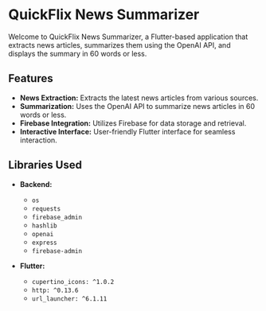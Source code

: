 # QuickFlix News Summarizer

Welcome to QuickFlix News Summarizer, a Flutter-based application that extracts news articles, summarizes them using the OpenAI API, and displays the summary in 60 words or less.

## Features

- **News Extraction:** Extracts the latest news articles from various sources.
- **Summarization:** Uses the OpenAI API to summarize news articles in 60 words or less.
- **Firebase Integration:** Utilizes Firebase for data storage and retrieval.
- **Interactive Interface:** User-friendly Flutter interface for seamless interaction.

## Libraries Used

- **Backend:**
  - `os`
  - `requests`
  - `firebase_admin`
  - `hashlib`
  - `openai`
  - `express`
  - `firebase-admin`
  
- **Flutter:**
  - `cupertino_icons: ^1.0.2`
  - `http: ^0.13.6`
  - `url_launcher: ^6.1.11`

